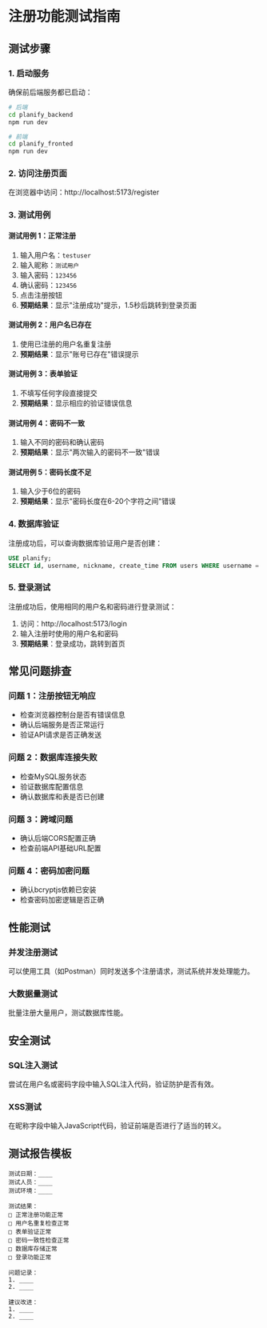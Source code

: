 # 注册功能测试指南

## 测试步骤

### 1. 启动服务
确保前后端服务都已启动：
```bash
# 后端
cd planify_backend
npm run dev

# 前端
cd planify_fronted
npm run dev
```

### 2. 访问注册页面
在浏览器中访问：http://localhost:5173/register

### 3. 测试用例

#### 测试用例 1：正常注册
1. 输入用户名：`testuser`
2. 输入昵称：`测试用户`
3. 输入密码：`123456`
4. 确认密码：`123456`
5. 点击注册按钮
6. **预期结果**：显示"注册成功"提示，1.5秒后跳转到登录页面

#### 测试用例 2：用户名已存在
1. 使用已注册的用户名重复注册
2. **预期结果**：显示"账号已存在"错误提示

#### 测试用例 3：表单验证
1. 不填写任何字段直接提交
2. **预期结果**：显示相应的验证错误信息

#### 测试用例 4：密码不一致
1. 输入不同的密码和确认密码
2. **预期结果**：显示"两次输入的密码不一致"错误

#### 测试用例 5：密码长度不足
1. 输入少于6位的密码
2. **预期结果**：显示"密码长度在6-20个字符之间"错误

### 4. 数据库验证
注册成功后，可以查询数据库验证用户是否创建：
```sql
USE planify;
SELECT id, username, nickname, create_time FROM users WHERE username = 'testuser';
```

### 5. 登录测试
注册成功后，使用相同的用户名和密码进行登录测试：
1. 访问：http://localhost:5173/login
2. 输入注册时使用的用户名和密码
3. **预期结果**：登录成功，跳转到首页

## 常见问题排查

### 问题 1：注册按钮无响应
- 检查浏览器控制台是否有错误信息
- 确认后端服务是否正常运行
- 验证API请求是否正确发送

### 问题 2：数据库连接失败
- 检查MySQL服务状态
- 验证数据库配置信息
- 确认数据库和表是否已创建

### 问题 3：跨域问题
- 确认后端CORS配置正确
- 检查前端API基础URL配置

### 问题 4：密码加密问题
- 确认bcryptjs依赖已安装
- 检查密码加密逻辑是否正确

## 性能测试

### 并发注册测试
可以使用工具（如Postman）同时发送多个注册请求，测试系统并发处理能力。

### 大数据量测试
批量注册大量用户，测试数据库性能。

## 安全测试

### SQL注入测试
尝试在用户名或密码字段中输入SQL注入代码，验证防护是否有效。

### XSS测试
在昵称字段中输入JavaScript代码，验证前端是否进行了适当的转义。

## 测试报告模板

```
测试日期：____
测试人员：____
测试环境：____

测试结果：
□ 正常注册功能正常
□ 用户名重复检查正常
□ 表单验证正常
□ 密码一致性检查正常
□ 数据库存储正常
□ 登录功能正常

问题记录：
1. ____
2. ____

建议改进：
1. ____
2. ____
```

